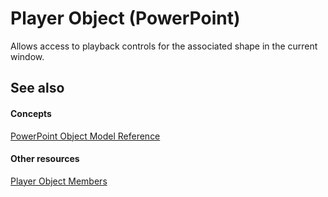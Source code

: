 
# Player Object (PowerPoint)

Allows access to playback controls for the associated shape in the current window.


## See also


#### Concepts


[PowerPoint Object Model Reference](00acd64a-5896-0459-39af-98df2849849e.md)
#### Other resources


[Player Object Members](26c28892-20c0-3bbd-d7fe-1d5a3121da34.md)
